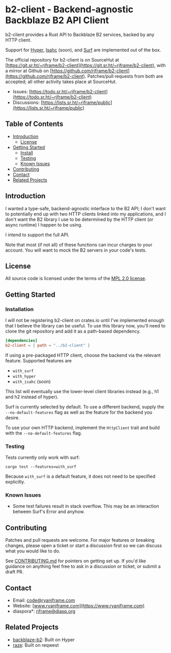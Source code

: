 # b2-client - Backend-agnostic Backblaze B2 API Client

b2-client provides a Rust API to Backblaze B2 services, backed by any HTTP
client.

Support for [Hyper](https://crates.io/crates/hyper),
[Isahc](https://crates.io/crates/isahc) (soon), and
[Surf](https://crates.io/crates/surf) are implemented out of the box.

The official repository for b2-client is on SourceHut at
[https://git.sr.ht/~rjframe/b2-client](https://git.sr.ht/~rjframe/b2-client),
with a mirror at Github on
[https://github.com/rjframe/b2-client](https://github.com/rjframe/b2-client).
Patches/pull requests from both are accepted; all other activity takes place at
SourceHut.

* Issues:
  [https://todo.sr.ht/~rjframe/b2-client](https://todo.sr.ht/~rjframe/b2-client)
* Discussions:
  [https://lists.sr.ht/~rjframe/public](https://lists.sr.ht/~rjframe/public)


## Table of Contents

* [Introduction](#introduction)
    * [License](#license)
* [Getting Started](#getting-started)
    * [Install](#installation)
    * [Testing](#testing)
    * [Known Issues](#known-issues)
* [Contributing](#contributing)
* [Contact](#contact)
* [Related Projects](#related-projects)


## Introduction

I wanted a type-safe, backend-agnostic interface to the B2 API; I don't want to
potentially end up with two HTTP clients linked into my applications, and I
don't want the B2 library I use to be determined by the HTTP client (or async
runtime) I happen to be using.

I intend to support the full API.

Note that most (if not all) of these functions can incur charges to your
account. You will want to mock the B2 servers in your code's tests.


## License

All source code is licensed under the terms of the
[MPL 2.0 license](LICENSE.txt).


## Getting Started

### Installation

I will not be registering b2-client on crates.io until I've implemented enough
that I believe the library can be useful. To use this library now, you'll need
to clone the git repository and add it as a path-based dependency.

```toml
[dependencies]
b2-client = { path = "../b2-client" }
```

If using a pre-packaged HTTP client, choose the backend via the relevant
feature. Supported features are

* `with_surf`
* `with_hyper`
* `with_isahc` (soon)

This list will eventually use the lower-level client libraries instead (e.g., h1
and h2 instead of hyper).

Surf is currently selected by default. To use a different backend, supply the
`--no-default-features` flag as well as the feature for the backend you desire.

To use your own HTTP backend, implement the `HttpClient` trait and build with
the `--no-default-features` flag.


### Testing

Tests currently only work with surf:

```
cargo test --features=with_surf
```

Because `with_surf` is a default feature, it does not need to be specified
explicitly.


### Known Issues

* Some test failures result in stack overflow. This may be an interaction
  between Surf's Error and anyhow.


## Contributing

Patches and pull requests are welcome. For major features or breaking changes,
please open a ticket or start a discussion first so we can discuss what you
would like to do.

See [CONTRIBUTING.md](CONTRIBUTING.md) for pointers on getting set up. If you'd
like guidance on anything feel free to ask in a discussion or ticket, or submit
a draft PR.


## Contact

- Email: code@ryanjframe.com
- Website: [www.ryanjframe.com](https://www.ryanjframe.com)
- diaspora*: rjframe@diasp.org


## Related Projects

* [backblaze-b2](https://crates.io/crates/backblaze-b2): Built on Hyper
* [raze](https://crates.io/crates/raze): Built on reqwest

